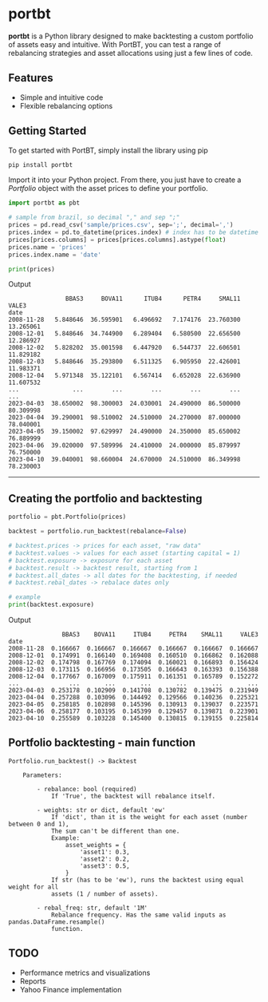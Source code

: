 # portbt
**portbt** is a Python library designed to make backtesting a custom portfolio of assets easy and intuitive. With PortBT, you can test a range of rebalancing strategies and asset allocations using just a few lines of code. 

## Features
- Simple and intuitive code
- Flexible rebalancing options

## Getting Started
To get started with PortBT, simply install the library using pip
```python
pip install portbt
```
 Import it into your Python project. From there, you just have to create a *Portfolio* object with the asset prices to define your portfolio.
 ```python
import portbt as pbt

# sample from brazil, so decimal "," and sep ";"
prices = pd.read_csv('sample/prices.csv', sep=';', decimal=',')
prices.index = pd.to_datetime(prices.index) # index has to be datetime
prices[prices.columns] = prices[prices.columns].astype(float)
prices.name = 'prices'
prices.index.name = 'date'

print(prices)
```
Output
```
                BBAS3     BOVA11      ITUB4      PETR4     SMAL11      VALE3
date                                                                        
2008-11-28   5.848646  36.595901   6.496692   7.174176  23.760300  13.265061
2008-12-01   5.848646  34.744900   6.289404   6.580500  22.656500  12.286927
2008-12-02   5.828202  35.001598   6.447920   6.544737  22.606501  11.829182
2008-12-03   5.848646  35.293800   6.511325   6.905950  22.426001  11.983371
2008-12-04   5.971348  35.122101   6.567414   6.652028  22.636900  11.607532
...               ...        ...        ...        ...        ...        ...
2023-04-03  38.650002  98.300003  24.030001  24.490000  86.500000  80.309998
2023-04-04  39.290001  98.510002  24.510000  24.270000  87.000000  78.040001
2023-04-05  39.150002  97.629997  24.490000  24.350000  85.650002  76.889999
2023-04-06  39.020000  97.589996  24.410000  24.000000  85.879997  76.750000
2023-04-10  39.040001  98.660004  24.670000  24.510000  86.349998  78.230003
```
---
## Creating the portfolio and backtesting
```python
portfolio = pbt.Portfolio(prices)

backtest = portfolio.run_backtest(rebalance=False)

# backtest.prices -> prices for each asset, "raw data"
# backtest.values -> values for each asset (starting capital = 1)
# backtest.exposure -> exposure for each asset
# backtest.result -> backtest result, starting from 1
# backtest.all_dates -> all dates for the backtesting, if needed
# backtest.rebal_dates -> rebalace dates only

# example
print(backtest.exposure)
```
Output
```
               BBAS3    BOVA11     ITUB4     PETR4    SMAL11     VALE3
date                                                                  
2008-11-28  0.166667  0.166667  0.166667  0.166667  0.166667  0.166667
2008-12-01  0.174991  0.166140  0.169408  0.160510  0.166862  0.162088
2008-12-02  0.174798  0.167769  0.174094  0.160021  0.166893  0.156424
2008-12-03  0.173115  0.166956  0.173505  0.166643  0.163393  0.156388
2008-12-04  0.177667  0.167009  0.175911  0.161351  0.165789  0.152272
...              ...       ...       ...       ...       ...       ...
2023-04-03  0.253178  0.102909  0.141708  0.130782  0.139475  0.231949
2023-04-04  0.257288  0.103096  0.144492  0.129566  0.140236  0.225321
2023-04-05  0.258185  0.102898  0.145396  0.130913  0.139037  0.223571
2023-04-06  0.258177  0.103195  0.145399  0.129457  0.139871  0.223901
2023-04-10  0.255589  0.103228  0.145400  0.130815  0.139155  0.225814
```

## Portfolio backtesting - main function
```
Portfolio.run_backtest() -> Backtest

    Parameters:

        - rebalance: bool (required)
            If 'True', the backtest will rebalance itself.

        - weights: str or dict, default 'ew'
            If 'dict', than it is the weight for each asset (number between 0 and 1),
            The sum can't be different than one.
            Example:
                asset_weights = {
                    'asset1': 0.3,
                    'asset2': 0.2,
                    'asset3': 0.5,
                }
            If str (has to be 'ew'), runs the backtest using equal weight for all 
            assets (1 / number of assets).

        - rebal_freq: str, default '1M'
            Rebalance frequency. Has the same valid inputs as pandas.DataFrame.resample() 
            function.
```

## TODO
- Performance metrics and visualizations
- Reports
- Yahoo Finance implementation